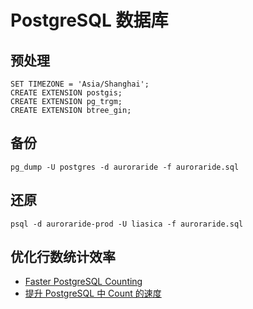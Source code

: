 # PostgreSQL 数据库

## 预处理

```postgresql
SET TIMEZONE = 'Asia/Shanghai';
CREATE EXTENSION postgis;
CREATE EXTENSION pg_trgm;
CREATE EXTENSION btree_gin;
```

## 备份

```postgresql
pg_dump -U postgres -d auroraride -f auroraride.sql
```

## 还原

```postgresql
psql -d auroraride-prod -U liasica -f auroraride.sql
```

## 优化行数统计效率

- [Faster PostgreSQL Counting](https://dzone.com/articles/faster-postgresql-counting)
- [提升 PostgreSQL 中 Count 的速度](https://www.oschina.net/translate/faster-postgresql-counting)